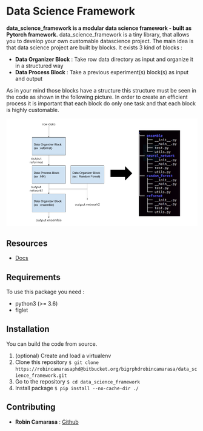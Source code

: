 # Data Science Framework 

**data\_science\_framework is a modular data science framework - built as Pytorch framework.**
data\_science\_framework is a tiny library, that allows you to develop your own customable datascience project.
The main idea is that data science project are built by blocks. It exists 3 kind of blocks :

- **Data Organizer Block** : Take row data directory as input and organize it in a structured way
- **Data Process Block** : Take a previous experiment(s) block(s) as input and output

As in your mind those blocks have a structure this structure must be seen in the code as shown in the following picture.
In order to create an efficient process it is important that each block do only one task and that each block
is highly customable.

![Alt text](ressources/readme/preocess_overview.png?raw=true "Title")

## Resources

- [Docs](http://nx-framework.com/docs)

## Requirements

To use this package you need :

- python3 (>= 3.6)
- figlet

## Installation

You can build the code from source.

1. (optional) Create and load a virtualenv
2. Clone this repository 
```$ git clone https://robincamarasaphd@bitbucket.org/bigrphdrobincamarasa/data_science_framework.git```
3. Go to the repository ```$ cd data_science_framework ```
4. Install package ```$ pip install --no-cache-dir ./```

## Contributing

- **Robin Camarasa** : [Github](https://robincamarasa.github.io)
